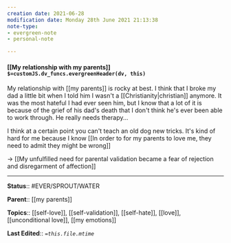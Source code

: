 ```yaml
---
creation date: 2021-06-28
modification date: Monday 28th June 2021 21:13:38
note-type: 
- evergreen-note
- personal-note

---
```


#### [[My relationship with my parents]] `$=customJS.dv_funcs.evergreenHeader(dv, this)`

My relationship with [[my parents]] is rocky at best. I think that I broke my dad a little bit when I told him I wasn't a [[Christianity|christian]] anymore. It was the most hateful I had ever seen him, but I know that a lot of it is because of the grief of his dad's death that I don't think he's ever been able to work through. He really needs therapy... 

I think at a certain point you can't teach an old dog new tricks. It's kind of hard for me because I know [[In order to for my parents to love me, they need to admit they might be wrong]]

 -> [[My unfulfilled need for parental validation became a fear of rejection and disregarment of affection]]

---

**Status**:: #EVER/SPROUT/WATER 

**Parent**:: [[my parents]]

**Topics**::  [[self-love]], [[self-validation]], [[self-hate]], [[love]], [[unconditional love]], [[my emotions]]

**Last Edited**:: *`=this.file.mtime`*